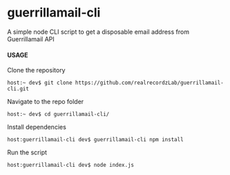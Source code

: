 # guerrillamail-cli
A simple node CLI script to get a disposable email address from Guerrillamail API

#### USAGE

Clone the repository
```
host:~ dev$ git clone https://github.com/realrecordzLab/guerrillamail-cli.git
```
Navigate to the repo folder
```
host:~ dev$ cd guerrillamail-cli/
```
Install dependencies
```
host:guerrillamail-cli dev$ guerrillamail-cli npm install
```
Run the script
```
host:guerrillamail-cli dev$ node index.js
```

